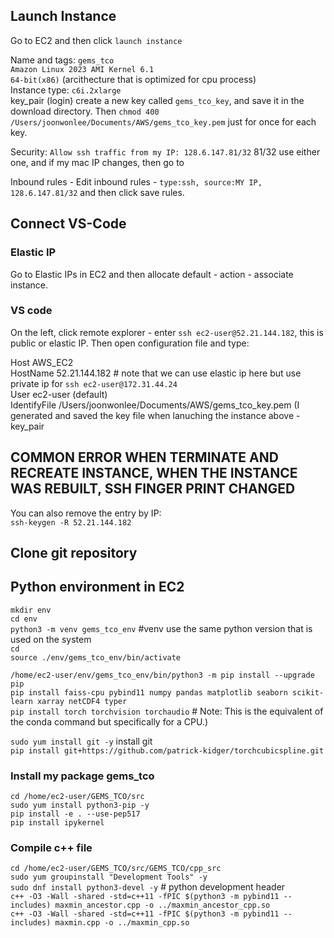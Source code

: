 
## Launch Instance
Go to EC2 and then click ```launch instance```

Name and tags: ```gems_tco```   
```Amazon Linux 2023 AMI Kernel 6.1```   
```64-bit(x86)``` (arcithecture that is optimized for cpu process)      
Instance type: ```c6i.2xlarge```      
key_pair (login) create a new key called ```gems_tco_key```, and save it in the download directory. Then 
```chmod 400 /Users/joonwonlee/Documents/AWS/gems_tco_key.pem``` just for once for each key.     

Security: ```Allow ssh traffic from my IP: 128.6.147.81/32```  81/32 use either one, and if my mac IP changes, then go to  

Inbound rules - Edit inbound rules - ```type:ssh, source:MY IP, 128.6.147.81/32``` and then click save rules.  

## Connect VS-Code
### Elastic IP
Go to  Elastic IPs in EC2 and then allocate default - action - associate instance.

### VS code
On the left, click remote explorer - enter ```ssh ec2-user@52.21.144.182```, this is public or elastic IP. Then open configuration file and type:

Host AWS_EC2     
     HostName 52.21.144.182 # note that we can use elastic ip here but use private ip for ```ssh ec2-user@172.31.44.24```    
     User ec2-user (default)     
     IdentifyFile /Users/joonwonlee/Documents/AWS/gems_tco_key.pem (I generated and saved the key file when lanuching the instance above -key_pair      

## COMMON ERROR WHEN TERMINATE AND RECREATE INSTANCE, WHEN THE INSTANCE WAS REBUILT, SSH FINGER PRINT CHANGED    
You can also remove the entry by IP:    
```ssh-keygen -R 52.21.144.182``` 

## Clone git repository
     
## Python environment in EC2    
```mkdir env```        
```cd env```                
```python3 -m venv gems_tco_env```    #venv use the same python version that is used on the system       
```cd ```       
```source ./env/gems_tco_env/bin/activate```        

```/home/ec2-user/env/gems_tco_env/bin/python3 -m pip install --upgrade pip```       
```pip install faiss-cpu pybind11 numpy pandas matplotlib seaborn scikit-learn xarray netCDF4 typer```        
```pip install torch torchvision torchaudio```    # Note: This is the equivalent of the conda command but specifically for a CPU.)       

```sudo yum install git -y``` install git   
```pip install git+https://github.com/patrick-kidger/torchcubicspline.git```   

### Install my package gems_tco   
```cd /home/ec2-user/GEMS_TCO/src```     
```sudo yum install python3-pip -y```         
```pip install -e . --use-pep517```        
```pip install ipykernel```      

### Compile c++ file   
```cd /home/ec2-user/GEMS_TCO/src/GEMS_TCO/cpp_src```  
```sudo yum groupinstall "Development Tools" -y```     
```sudo dnf install python3-devel -y```  # python development header    
```c++ -O3 -Wall -shared -std=c++11 -fPIC $(python3 -m pybind11 --includes) maxmin_ancestor.cpp -o ../maxmin_ancestor_cpp.so```   
```c++ -O3 -Wall -shared -std=c++11 -fPIC $(python3 -m pybind11 --includes) maxmin.cpp -o ../maxmin_cpp.so```     



     
